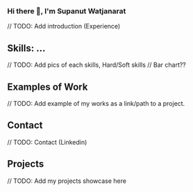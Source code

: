 ### Hi there 👋, I'm Supanut Watjanarat
// TODO: Add introduction (Experience)


## Skills: ...
// TODO: Add pics of each skills, Hard/Soft skills
// Bar chart??


## Examples of Work
// TODO: Add example of my works as a link/path to a project.


## Contact
// TODO: Contact (Linkedin)


## Projects
// TODO: Add my projects showcase here
